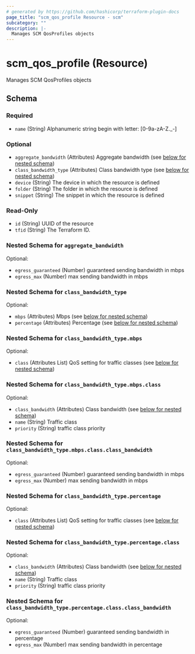 ```yaml
---
# generated by https://github.com/hashicorp/terraform-plugin-docs
page_title: "scm_qos_profile Resource - scm"
subcategory: ""
description: |-
  Manages SCM QosProfiles objects
---
```


# scm_qos_profile (Resource)

Manages SCM QosProfiles objects



<!-- schema generated by tfplugindocs -->
## Schema

### Required

- `name` (String) Alphanumeric string begin with letter: [0-9a-zA-Z._-]

### Optional

- `aggregate_bandwidth` (Attributes) Aggregate bandwidth (see [below for nested schema](#nestedatt--aggregate_bandwidth))
- `class_bandwidth_type` (Attributes) Class bandwidth type (see [below for nested schema](#nestedatt--class_bandwidth_type))
- `device` (String) The device in which the resource is defined
- `folder` (String) The folder in which the resource is defined
- `snippet` (String) The snippet in which the resource is defined

### Read-Only

- `id` (String) UUID of the resource
- `tfid` (String) The Terraform ID.

<a id="nestedatt--aggregate_bandwidth"></a>
### Nested Schema for `aggregate_bandwidth`

Optional:

- `egress_guaranteed` (Number) guaranteed sending bandwidth in mbps
- `egress_max` (Number) max sending bandwidth in mbps


<a id="nestedatt--class_bandwidth_type"></a>
### Nested Schema for `class_bandwidth_type`

Optional:

- `mbps` (Attributes) Mbps (see [below for nested schema](#nestedatt--class_bandwidth_type--mbps))
- `percentage` (Attributes) Percentage (see [below for nested schema](#nestedatt--class_bandwidth_type--percentage))

<a id="nestedatt--class_bandwidth_type--mbps"></a>
### Nested Schema for `class_bandwidth_type.mbps`

Optional:

- `class` (Attributes List) QoS setting for traffic classes (see [below for nested schema](#nestedatt--class_bandwidth_type--mbps--class))

<a id="nestedatt--class_bandwidth_type--mbps--class"></a>
### Nested Schema for `class_bandwidth_type.mbps.class`

Optional:

- `class_bandwidth` (Attributes) Class bandwidth (see [below for nested schema](#nestedatt--class_bandwidth_type--mbps--class--class_bandwidth))
- `name` (String) Traffic class
- `priority` (String) traffic class priority

<a id="nestedatt--class_bandwidth_type--mbps--class--class_bandwidth"></a>
### Nested Schema for `class_bandwidth_type.mbps.class.class_bandwidth`

Optional:

- `egress_guaranteed` (Number) guaranteed sending bandwidth in mbps
- `egress_max` (Number) max sending bandwidth in mbps




<a id="nestedatt--class_bandwidth_type--percentage"></a>
### Nested Schema for `class_bandwidth_type.percentage`

Optional:

- `class` (Attributes List) QoS setting for traffic classes (see [below for nested schema](#nestedatt--class_bandwidth_type--percentage--class))

<a id="nestedatt--class_bandwidth_type--percentage--class"></a>
### Nested Schema for `class_bandwidth_type.percentage.class`

Optional:

- `class_bandwidth` (Attributes) Class bandwidth (see [below for nested schema](#nestedatt--class_bandwidth_type--percentage--class--class_bandwidth))
- `name` (String) Traffic class
- `priority` (String) traffic class priority

<a id="nestedatt--class_bandwidth_type--percentage--class--class_bandwidth"></a>
### Nested Schema for `class_bandwidth_type.percentage.class.class_bandwidth`

Optional:

- `egress_guaranteed` (Number) guaranteed sending bandwidth in percentage
- `egress_max` (Number) max sending bandwidth in percentage
